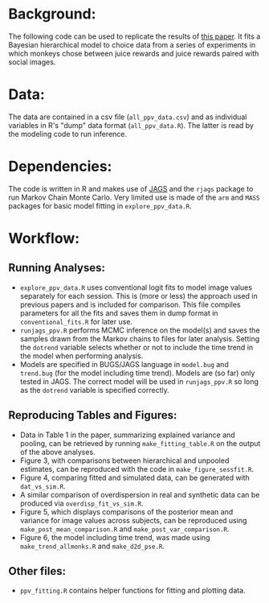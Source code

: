# Background:
The following code can be used to replicate the results of [this paper](http://insert.link.here). It fits a Bayesian hierarchical model to choice data from a series of experiments in which monkeys chose between juice rewards and juice rewards paired with social images.

# Data:
The data are contained in a csv file (`all_ppv_data.csv`) and as individual variables in R's "dump" data format (`all_ppv_data.R`). The latter is read by the modeling code to run inference.

# Dependencies:
The code is written in R and makes use of [JAGS](http://mcmc-jags.sourceforge.net) and the `rjags` package to run Markov Chain Monte Carlo. Very limited use is made of the `arm` and `MASS` packages for basic model fitting in `explore_ppv_data.R`.

# Workflow:
## Running Analyses:
* `explore_ppv_data.R` uses conventional logit fits to model image values separately for each session. This is (more or less) the approach used in previous papers and is included for comparison. This file compiles parameters for all the fits and saves them in dump format in `conventional_fits.R` for later use.
* `runjags_ppv.R` performs MCMC inference on the model(s) and saves the samples drawn from the Markov chains to files for later analysis. Setting the `dotrend` variable selects whether or not to include the time trend in the model when performing analysis. 
* Models are specified in BUGS/JAGS language in `model.bug` and `trend.bug` (for the model including time trend). Models are (so far) only tested in JAGS. The correct model will be used in `runjags_ppv.R` so long as the `dotrend` variable is specified correctly. 

## Reproducing Tables and Figures:
* Data in Table 1 in the paper, summarizing explained variance and pooling, can be retrieved by running `make_fitting_table.R` on the output of the above analyses.
* Figure 3, with comparisons between hierarchical and unpooled estimates, can be reproduced with the code in `make_figure_sessfit.R`.
* Figure 4, comparing fitted and simulated data, can be generated with `dat_vs_sim.R`.
* A similar comparison of overdispersion in real and synthetic data can be produced via `overdisp_fit_vs_sim.R`.
* Figure 5, which displays comparisons of the posterior mean and variance for image values across subjects, can be reproduced using `make_post_mean_comparison.R` and `make_post_var_comparison.R`.
* Figure 6, the model including time trend, was made using `make_trend_allmonks.R` and `make_d2d_pse.R`.

## Other files:
* `ppv_fitting.R` contains helper functions for fitting and plotting data. 
 
